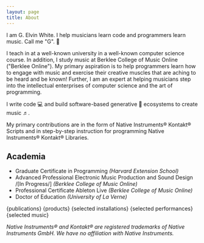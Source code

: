 ```yaml
---
layout: page
title: About
---
```


<p class="message">
  I am G. Elvin White. I help musicians learn code and programmers learn music. Call me "G". 🦾
</p>

I teach in at a well-known university in a well-known computer science course. In addition, I study music at Berklee College of Music Online ("Berklee Online"). My primary aspiration is to help programmers learn how to engage with music and exercise their creative muscles that are aching to be heard and be known! Further, I am an expert at helping musicians step into the intellectual enterprises of computer science and the art of programming.

<p class="message">
  I write code 💻 and build software-based generative 🎲 ecosystems to create music ♬.
</p>

My primary contributions are in the form of Native Instruments®️ Kontakt®️ Scripts and in step-by-step instruction for programming Native Instruments®️ Kontakt®️ Libraries.

## Academia
* Graduate Certificate in Programming *(Harvard Extension School)*
* Advanced Professional Electronic Music Production and Sound Design /[In Progress/] *(Berklee College of Music Online)*
* Professional Certificate Ableton Live *(Berklee College of Music Online)*
* Doctor of Education *(University of La Verne)*

{publications}
{products}
{selected installations}
{selected performances}
{selected music}

*Native Instruments®️ and Kontakt®️ are registered trademarks of Native Instruments GmbH. We have no affiliation with Native Instruments.*
